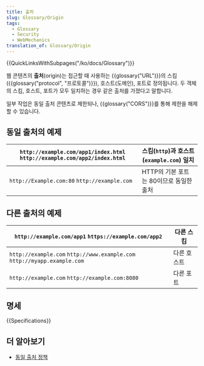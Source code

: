 ```yaml
---
title: 출처
slug: Glossary/Origin
tags:
  - Glossary
  - Security
  - WebMechanics
translation_of: Glossary/Origin
---
```

{{QuickLinksWithSubpages("/ko/docs/Glossary")}}

웹 콘텐츠의 **출처**(origin)는 접근할 때 사용하는 {{glossary("URL")}}의 스킴({{glossary("protocol", "프로토콜")}}), 호스트(도메인), 포트로 정의됩니다. 두 객체의 스킴, 호스트, 포트가 모두 일치하는 경우 같은 출처를 가졌다고 말합니다.

일부 작업은 동일 출처 콘텐츠로 제한되나, {{glossary("CORS")}}를 통해 제한을 해제할 수 있습니다.

## 동일 출처의 예제

| `http://example.com/app1/index.html` `http://example.com/app2/index.html` | 스킴(`http`)과 호스트(`example.com`) 일치 |
| ------------------------------------------------------------------------- | ----------------------------------------- |
| `http://Example.com:80` `http://example.com`                              | HTTP의 기본 포트는 80이므로 동일한 출처   |

## 다른 출처의 예제

| `http://example.com/app1` `https://example.com/app2`                     | 다른 스킴   |
| ------------------------------------------------------------------------ | ----------- |
| `http://example.com` `http://www.example.com` `http://myapp.example.com` | 다른 호스트 |
| `http://example.com` `http://example.com:8080`                           | 다른 포트   |

## 명세

{{Specifications}}

## 더 알아보기

- [동일 출처 정책](/ko/docs/Web/Security/Same-origin_policy)
